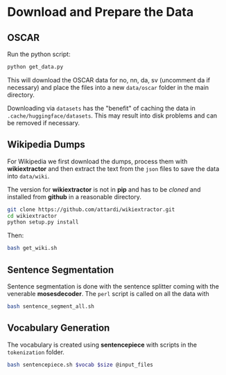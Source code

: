# Download and Prepare the Data

## OSCAR

Run the python script: 

```python
python get_data.py
```

This will download the OSCAR data for no, nn, da, sv (uncomment da if
necessary) and place the files into a new `data/oscar` folder in the main
directory.

Downloading via `datasets` has the "benefit" of caching the data in
`.cache/huggingface/datasets`.
This may result into disk problems and can be removed if necessary.

## Wikipedia Dumps

For Wikipedia we first download the dumps, process them with **wikiextractor**
and then extract the text from the `json` files to save the data into
`data/wiki`.

The version for **wikiextractor** is not in **pip** and has to be _cloned_ and
installed from **github** in a reasonable directory.

```bash
git clone https://github.com/attardi/wikiextractor.git 
cd wikiextractor
python setup.py install
```

Then:

```bash
bash get_wiki.sh
```

## Sentence Segmentation

Sentence segmentation is done with the sentence splitter coming with the 
venerable **mosesdecoder**.
The `perl` script is called on all the data with

```bash
bash sentence_segment_all.sh
```

## Vocabulary Generation

The vocabulary is created using **sentencepiece** with scripts in the 
`tokenization` folder.

```bash
bash sentencepiece.sh $vocab $size @input_files
```
